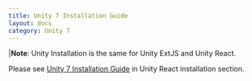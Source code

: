 ```yaml
---
title: Unity 7 Installation Guide
layout: docs
category: Unity 7
---
```

|**Note**: Unity Installation is the same for Unity ExtJS and Unity React.

Please see [Unity 7 Installation Guide](../../unity-react/installation/unity-7-installation-guide) in Unity React installation section. 
